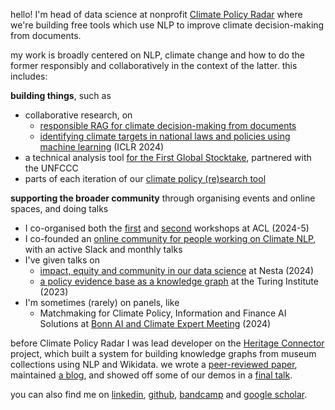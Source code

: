 hello! I'm head of data science at nonprofit [Climate Policy Radar](https://climatepolicyradar.org/) where we're building free tools which use NLP to improve climate decision-making from documents.

my work is broadly centered on NLP, climate change and how to do the former responsibly and collaboratively in the context of the latter. this includes:

**building things**, such as

- collaborative research, on
  - [responsible RAG for climate decision-making from documents](https://arxiv.org/abs/2410.23902)
  - [identifying climate targets in national laws and policies using machine learning](https://www.climatechange.ai/papers/iclr2024/26) (ICLR 2024)
- a technical analysis tool [for the First Global Stocktake](https://gst1.org/), partnered with the UNFCCC
- parts of each iteration of our [climate policy (re)search tool](https://app.climatepolicyradar.org)

**supporting the broader community** through organising events and online spaces, and doing talks

- I co-organised both the [first](https://aclanthology.org/volumes/2024.climatenlp-1/) and [second](https://aclanthology.org/volumes/2025.climatenlp-1/) workshops at ACL (2024-5)
- I co-founded an [online community for people working on Climate NLP](https://climatenlpcommunity.github.io/), with an active Slack and monthly talks
- I've given talks on
  - [impact, equity and community in our data science](/talks/2024_CPR_at_Nesta_data_science_away_day.pdf) at Nesta (2024)
  - [a policy evidence base as a knowledge graph](https://docs.google.com/presentation/d/1MbYrCa1fhcU7v1X-gLh2sxWonxJpw9uZ5Eiy7qLbRt8/edit#slide=id.g104591c5ed4_0_0) at the Turing Institute (2023)
- I'm sometimes (rarely) on panels, like
  - Matchmaking for Climate Policy, Information and Finance AI Solutions at [Bonn AI and Climate Expert Meeting](https://unu.edu/conference/bonn-ai-climate-2024) (2024)

before Climate Policy Radar I was lead developer on the [Heritage Connector](https://www.sciencemuseumgroup.org.uk/projects/heritage-connector) project, which built a system for building knowledge graphs from museum collections using NLP and Wikidata. we wrote a [peer-reviewed paper](https://doi.org/10.1002/ail2.23), maintained [a blog](https://thesciencemuseum.github.io/heritageconnector/), and showed off some of our demos in a [final talk](https://www.youtube.com/watch?v=IVV08dun_jY&list=PLRIxrpy54RHbqCRlYysM9vX_LStbDJ3Ov&index=2).

you can also find me on [linkedin](https://www.linkedin.com/in/kalyandutia/), [github](https://github.com/kdutia/), [bandcamp](https://bandcamp.com/kdutia) and [google scholar](https://scholar.google.com/citations?user=JHYa6iUAAAAJ&hl=en&citsig=ACUpqDdNBMZEw8G96rKo9A5pLDLD).